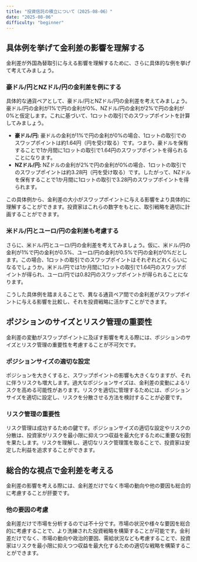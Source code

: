 ```yaml
---
title: "投資信託の積立について（2025-08-06）"
date: "2025-08-06"
difficulty: "beginner"
---
```


## 具体例を挙げて金利差の影響を理解する

金利差が外国為替取引に与える影響を理解するために、さらに具体的な例を挙げて考えてみましょう。

### 豪ドル/円とNZドル/円の金利差を例にする

具体的な通貨ペアとして、豪ドル/円とNZドル/円の金利差を考えてみましょう。豪ドル/円の金利が1%で円の金利が0%、NZドル/円の金利が2%で円の金利が0%と仮定します。これに基づいて、1ロットの取引でのスワップポイントを計算してみましょう。

- **豪ドル/円:** 豪ドルの金利が1%で円の金利が0%の場合、1ロットの取引でのスワップポイントは約1.64円（円を受け取る）です。つまり、豪ドルを保有することで1か月間に1ロットの取引で1.64円のスワップポイントを得られることになります。
- **NZドル/円:** NZドルの金利が2%で円の金利が0%の場合、1ロットの取引でのスワップポイントは約3.28円（円を受け取る）です。したがって、NZドルを保有することで1か月間に1ロットの取引で3.28円のスワップポイントを得られます。

この具体例から、金利差の大小がスワップポイントに与える影響をより具体的に理解することができます。投資家はこれらの数字をもとに、取引戦略を適切に計画することができます。

### 米ドル/円とユーロ/円の金利差も考慮する

さらに、米ドル/円とユーロ/円の金利差を考えてみましょう。仮に、米ドル/円の金利が1%で円の金利が0.5%、ユーロ/円の金利が0.5%で円の金利が0%だとします。この場合、1ロットの取引でのスワップポイントはそれぞれどれくらいになるでしょうか。米ドル/円では1か月間に1ロットの取引で1.64円のスワップポイントが得られ、ユーロ/円では0.82円のスワップポイントが得られることになります。

こうした具体例を踏まえることで、異なる通貨ペア間での金利差がスワップポイントに与える影響を比較し、それを投資戦略に活かすことができます。

## ポジションのサイズとリスク管理の重要性

金利差の変動がスワップポイントに及ぼす影響を考える際には、ポジションのサイズとリスク管理の重要性を考慮することが不可欠です。

### ポジションサイズの適切な設定

ポジションを大きくすると、スワップポイントの影響も大きくなりますが、それに伴うリスクも増大します。過大なポジションサイズは、金利差の変動によるリスクを高める可能性があります。リスクを適切に管理するためには、ポジションサイズを適切に設定し、リスクを分散させる方法を検討することが必要です。

### リスク管理の重要性

リスク管理は成功するための鍵です。ポジションサイズの適切な設定やリスクの分散は、投資家がリスクを最小限に抑えつつ収益を最大化するために重要な役割を果たします。リスクを理解し、適切なリスク管理策を取ることで、投資家は安定した利益を追求することができます。

## 総合的な視点で金利差を考える

金利差の影響を考える際には、金利差だけでなく市場の動向や他の要因も総合的に考慮することが肝要です。

### 他の要因の考慮

金利差だけで市場を分析するのでは不十分です。市場の状況や様々な要因を総合的に考慮することで、より洗練された投資戦略を構築することが可能です。金利差だけでなく、市場の動向や政治的要因、需給状況なども考慮することで、投資家はリスクを最小限に抑えつつ収益を最大化するための適切な戦略を構築することができます。
